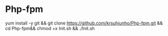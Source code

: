 # Php-fpm

yum install -y git && git clone https://github.com/krsuhjunho/Php-fpm.git && cd Php-fpm&& chmod +x Init.sh && ./Init.sh 
